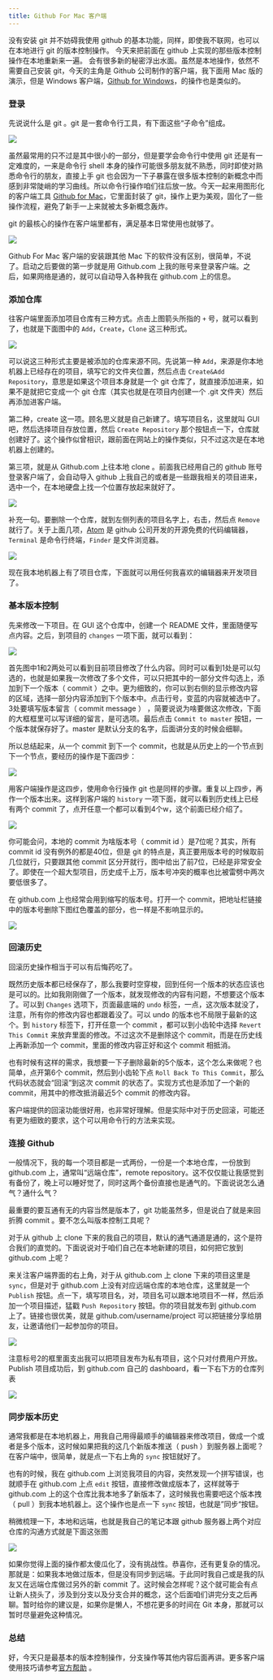 ```yaml
---
title: Github For Mac 客户端
---
```


没有安装 git 并不妨碍我使用 github 的基本功能，同样，即使我不联网，也可以在本地进行 git 的版本控制操作。
今天来把前面在 github 上实现的那些版本控制操作在本地重新来一遍。  会有很多新的秘密浮出水面。虽然是本地操作，依然不需要自己安装 git，今天的主角是 Github 公司制作的客户端，我下面用 Mac 版的演示，但是 Windows 客户端，[Github for Windows](https://windows.github.com/)，的操作也是类似的。

### 登录

先说说什么是 git 。git 是一套命令行工具，有下面这些“子命令”组成。

![](images/github_for_mac/git_commands.png)

虽然最常用的只不过是其中很小的一部分，但是要学会命令行中使用 git 还是有一定难度的，一来是命令行 shell 本身的操作可能很多朋友就不熟悉，同时即使对熟悉命令行的朋友，直接上手 git 也会因为一下子暴露在很多版本控制的新概念中而感到非常陡峭的学习曲线。所以命令行操作咱们往后放一放。今天一起来用图形化的客户端工具 [Github for Mac](https://mac.github.com/index.html)，它里面封装了 git，操作上更为美观，固化了一些操作流程，避免了新手一上来就被太多新概念轰炸。

git 的最核心的操作在客户端里都有，满足基本日常使用也就够了。

![](images/github_for_mac/githubformac.jpg)

Github For Mac 客户端的安装跟其他 Mac 下的软件没有区别，很简单，不说了。启动之后要做的第一步就是用 Github.com 上我的账号来登录客户端。之后，如果网络是通的，就可以自动导入各种我在 github.com 上的信息。

### 添加仓库

往客户端里面添加项目仓库有三种方式。点击上图箭头所指的 `+` 号，就可以看到了，也就是下面图中的 `Add`，`Create`，`Clone` 这三种形式。

![](images/github_for_mac/mac_create.png)

可以说这三种形式主要是被添加的仓库来源不同。先说第一种 `Add`，来源是你本地机器上已经存在的项目，填写它的文件夹位置，然后点击 `Create&Add Repository`，意思是如果这个项目本身就是一个 git 仓库了，就直接添加进来，如果不是就把它变成一个 git 仓库（其实也就是在项目内创建一个 .git 文件夹）然后再添加进客户端。

第二种，create 这一项。顾名思义就是自己新建了。填写项目名，这里就叫 GUI 吧，然后选择项目存放位置，然后 `Create Repository` 那个按钮点一下，仓库就创建好了。这个操作似曾相识，跟前面在网站上的操作类似，只不过这次是在本地机器上创建的。

第三项，就是从 Github.com 上往本地 clone 。前面我已经用自己的 github 账号登录客户端了，会自动导入 github 上我自己的或者是一些跟我相关的项目进来，选中一个，在本地硬盘上找一个位置存放起来就好了。

![](images/github_for_mac/clone.png)

补充一句。要删除一个仓库，就到左侧列表的项目名字上，右击，然后点 `Remove` 就行了。关于上面几项，[Atom](https://atom.io/) 是 github 公司开发的开源免费的代码编辑器，`Terminal` 是命令行终端，`Finder` 是文件浏览器。

![](images/github_for_mac/remove_repo.png)

现在我本地机器上有了项目仓库，下面就可以用任何我喜欢的编辑器来开发项目了。

### 基本版本控制

先来修改一下项目。在 GUI 这个仓库中，创建一个 README 文件，里面随便写点内容。之后，到项目的 `changes` 一项下面，就可以看到：

![](images/github_for_mac/mac_change.png)

首先图中1和2两处可以看到目前项目修改了什么内容。同时可以看到1处是可以勾选的，也就是如果我一次修改了多个文件，可以只把其中的一部分文件勾选上，添加到下一个版本（ commit  ）之中。更为细致的，你可以到右侧的显示修改内容的区域，选择一部分内容添加到下个版本中。点击行号，变蓝的内容就被选中了。3处要填写版本留言（ commit message ） ，简要说说为啥要做这次修改，下面的大框框里可以写详细的留言，是可选项。最后点击 `Commit to master` 按钮，一个版本就保存好了。master 是默认分支的名字，后面讲分支的时候会细聊。

所以总结起来，从一个 commit 到下一个 commit，也就是从历史上的一个节点到下一个节点，要经历的操作是下面四步：

![](images/github_for_mac/c2c.png)

用客户端操作是这四步，使用命令行操作 git 也是同样的步骤。重复以上四步，再作一个版本出来。这样到客户端的 `history` 一项下面，就可以看到历史线上已经有两个 commit 了，点开任意一个都可以看到4个w，这个前面已经介绍了。

![](images/github_for_mac/local_4w.png)

你可能会问，本地的 commit 为啥版本号（ commit id ）是7位呢？其实，所有 commit id 没有例外的都是40位，但是 git 的特点是，真正要用版本号的时候取前几位就行，只要跟其他 commit 区分开就行，图中给出了前7位，已经是非常安全了。即使在一个超大型项目，历史成千上万，版本号冲突的概率也比被雷劈中两次要低很多了。

在 github.com 上也经常会用到缩写的版本号。打开一个 commit，把地址栏链接中的版本号删除下图红色覆盖的部分，也一样是不影响显示的。

![](images/github_for_mac/short_id.png)

### 回滚历史


<!-- TODO：没有图，没有实例，不太好 -->
回滚历史操作相当于可以有后悔药吃了。

既然历史版本都已经保存了，那么我要时空穿梭，回到任何一个版本的状态应该也是可以的。比如我刚刚做了一个版本，就发现修改的内容有问题，不想要这个版本了。可以到 `Changes` 选项下，页面最底端的 `undo` 标签，一点，这次版本就没了，注意，所有你的修改内容也都跟着没了。可以 undo 的版本也不局限于最新的这个。到 `history` 标签下，打开任意一个 commit ，都可以到小齿轮中选择 `Revert This Commit` 来放弃里面的修改。不过这次不是删除这个 commit，而是在历史线上再新添加一个 commit，里面的修改内容正好和这个 commit 相抵消。

也有时候有这样的需求，我想要一下子删除最新的5个版本，这个怎么来做呢？也简单，点开第6个 commit，然后到小齿轮下点 `Roll Back To This Commit`，那么代码状态就会“回滚”到这次 commit 的状态了。实现方式也是添加了一个新的 commit，用其中的修改抵消最近5个 commit 的修改内容。

客户端提供的回滚功能很好用，也非常好理解。但是实际中对于历史回滚，可能还有更为细致的要求，这个可以用命令行的方法来实现。

### 连接 Github

一般情况下，我的每一个项目都是一式两份，一份是一个本地仓库，一份放到 github.com 上，通常叫“远端仓库”，remote repository。这不仅仅能让我感觉到有备份了，晚上可以睡好觉了，同时这两个备份直接也是通气的。下面说说怎么通气？通什么气？

最重要的要互通有无的内容当然是版本了，git 功能虽然多，但是说白了就是来回折腾 commit 。要不怎么叫版本控制工具呢？

对于从 github 上 clone 下来的我自己的项目，默认的通气通道是通的，这个是符合我们的直觉的。下面说说对于咱们自己在本地新建的项目，如何把它放到 github.com 上呢？

来关注客户端界面的右上角，对于从 github.com 上 clone 下来的项目这里是 `sync`，但是对于 github.com 上没有对应远端仓库的本地仓库，这里就是一个 `Publish` 按钮。点一下，填写项目名，对，项目名可以跟本地项目不一样，然后添加一个项目描述，猛戳 `Push Repository` 按钮。你的项目就发布到 github.com 上了。链接也很优美，就是 github.com/username/project 可以把链接分享给朋友，让邀请他们一起参加你的项目。

![](images/github_for_mac/publish_repo.png)

注意标号2的框里面支出我可以把项目发布为私有项目，这个只对付费用户开放。Publish 项目成功后，到 github.com 自己的 dashboard，看一下右下方的仓库列表

![](images/github_for_mac/repo_list.png)

### 同步版本历史

通常我都是在本地机器上，用我自己用得最顺手的编辑器来修改项目，做成一个或者是多个版本，这时候如果把我的这几个新版本推送（ push ）到服务器上面呢？在客户端中，很简单，就是点一下右上角的 `sync` 按钮就好了。

也有的时候，我在 github.com 上浏览我项目的内容，突然发现一个拼写错误，也就顺手在 github.com 上点 `edit` 按钮，直接修改做成版本了，这样就等于 github.com 上的这个仓库比我本地多了新版本了，这时候我也需要吧这个版本拽（ pull ）到我本地机器上。这个操作也是点一下 `sync` 按钮，也就是”同步“按钮。


稍微梳理一下，本地和远端，也就是我自己的笔记本跟 github 服务器上两个对应仓库的沟通方式就是下面这张图

![](images/github_for_mac/sync.png)

如果你觉得上面的操作都太傻瓜化了，没有挑战性。恭喜你，还有更复杂的情况。那就是：如果我本地做过版本，但是没有同步到远端。于此同时我自己或是我的队友又在远端仓库做过另外的新 commit 了。这时候会怎样呢？这个就可能会有点让新人挠头了，涉及到分支以及分支合并的概念，这个后面咱们讲完分支之后再聊。暂时给你的建议是，如果你是懒人，不想花更多的时间在 Git 本身，那就可以暂时尽量避免这种情况。

### 总结
好，今天只是最基本的版本控制操作，分支操作等其他内容后面再讲。更多客户端使用技巧请参考[官方帮助](https://mac.github.com/help.html) 。

